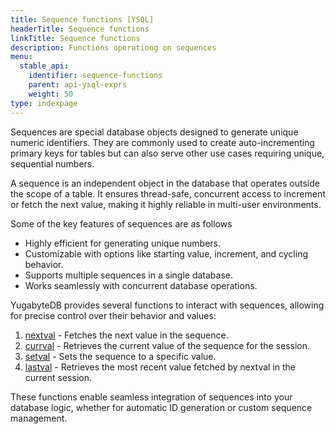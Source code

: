 ```yaml
---
title: Sequence functions [YSQL]
headerTitle: Sequence functions
linkTitle: Sequence functions
description: Functions operationg on sequences
menu:
  stable_api:
    identifier: sequence-functions
    parent: api-ysql-exprs
    weight: 50
type: indexpage
---
```


Sequences are special database objects designed to generate unique numeric identifiers. They are commonly used to create auto-incrementing primary keys for tables but can also serve other use cases requiring unique, sequential numbers.

A sequence is an independent object in the database that operates outside the scope of a table. It ensures thread-safe, concurrent access to increment or fetch the next value, making it highly reliable in multi-user environments.

Some of the key features of sequences are as follows

- Highly efficient for generating unique numbers.
- Customizable with options like starting value, increment, and cycling behavior.
- Supports multiple sequences in a single database.
- Works seamlessly with concurrent database operations.

YugabyteDB provides several functions to interact with sequences, allowing for precise control over their behavior and values:

1. [nextval](func_nextval/) - Fetches the next value in the sequence.
1. [currval](func_currval/) - Retrieves the current value of the sequence for the session.
1. [setval](func_setval/) - Sets the sequence to a specific value.
1. [lastval](func_lastval/) - Retrieves the most recent value fetched by nextval in the current session.

These functions enable seamless integration of sequences into your database logic, whether for automatic ID generation or custom sequence management.
